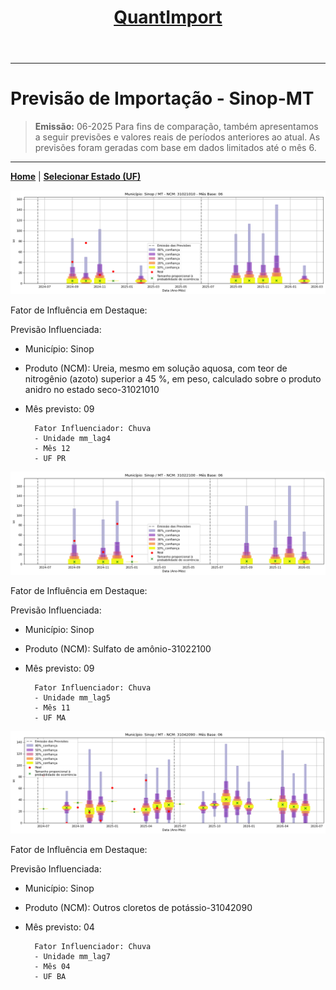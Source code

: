 <header>
    <h1><a href="https://quantimportbrazil.github.io/Sobre/">QuantImport</a></h1>
</header>

---

# Previsão de Importação - Sinop-MT

> **Emissão:** 06-2025
> Para fins de comparação, também apresentamos a seguir previsões e valores reais de períodos anteriores ao atual.
> As previsões foram geradas com base em dados limitados até o mês 6.

---

**[Home](https://quantimportbrazil.github.io/Sobre/)** | **[Selecionar Estado (UF)](https://quantimportbrazil.github.io/Unidades_Federativas/)**


![Gráfico de Previsão](31021010.png)

Fator de Influência em Destaque:

Previsão Influenciada:
- Município: Sinop
- Produto (NCM): Ureia, mesmo em solução aquosa, com teor de nitrogênio (azoto) superior a 45 %, em peso, calculado sobre o produto anidro no estado seco-31021010 
- Mês previsto: 09

        Fator Influenciador: Chuva
        - Unidade mm_lag4
        - Mês 12
        - UF PR







![Gráfico de Previsão](31022100.png)

Fator de Influência em Destaque:

Previsão Influenciada:
- Município: Sinop
- Produto (NCM): Sulfato de amônio-31022100 
- Mês previsto: 09

        Fator Influenciador: Chuva
        - Unidade mm_lag5
        - Mês 11
        - UF MA







![Gráfico de Previsão](31042090.png)

Fator de Influência em Destaque:

Previsão Influenciada:
- Município: Sinop
- Produto (NCM): Outros cloretos de potássio-31042090 
- Mês previsto: 04

        Fator Influenciador: Chuva
        - Unidade mm_lag7
        - Mês 04
        - UF BA






